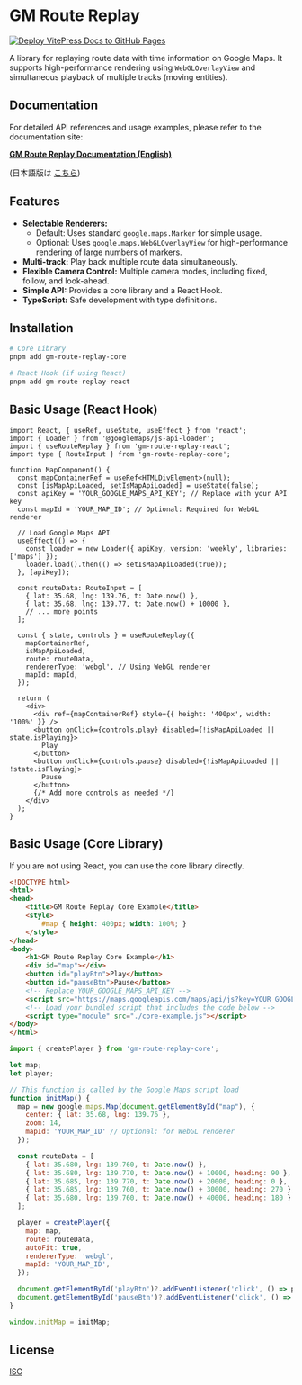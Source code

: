 # GM Route Replay

[![Deploy VitePress Docs to GitHub Pages](https://github.com/skyt-a/gm-route-replay/actions/workflows/deploy-docs.yml/badge.svg)](https://github.com/skyt-a/gm-route-replay/actions/workflows/deploy-docs.yml)

A library for replaying route data with time information on Google Maps.
It supports high-performance rendering using `WebGLOverlayView` and simultaneous playback of multiple tracks (moving entities).

## Documentation

For detailed API references and usage examples, please refer to the documentation site:

**[GM Route Replay Documentation (English)](https://skyt-a.github.io/gm-route-replay/en/)**

(日本語版は [こちら](./README.ja.md))

## Features

*   **Selectable Renderers:**
    *   Default: Uses standard `google.maps.Marker` for simple usage.
    *   Optional: Uses `google.maps.WebGLOverlayView` for high-performance rendering of large numbers of markers.
*   **Multi-track:** Play back multiple route data simultaneously.
*   **Flexible Camera Control:** Multiple camera modes, including fixed, follow, and look-ahead.
*   **Simple API:** Provides a core library and a React Hook.
*   **TypeScript:** Safe development with type definitions.

## Installation

```bash
# Core Library
pnpm add gm-route-replay-core

# React Hook (if using React)
pnpm add gm-route-replay-react
```

## Basic Usage (React Hook)

```tsx
import React, { useRef, useState, useEffect } from 'react';
import { Loader } from '@googlemaps/js-api-loader';
import { useRouteReplay } from 'gm-route-replay-react';
import type { RouteInput } from 'gm-route-replay-core';

function MapComponent() {
  const mapContainerRef = useRef<HTMLDivElement>(null);
  const [isMapApiLoaded, setIsMapApiLoaded] = useState(false);
  const apiKey = 'YOUR_GOOGLE_MAPS_API_KEY'; // Replace with your API key
  const mapId = 'YOUR_MAP_ID'; // Optional: Required for WebGL renderer

  // Load Google Maps API
  useEffect(() => {
    const loader = new Loader({ apiKey, version: 'weekly', libraries: ['maps'] });
    loader.load().then(() => setIsMapApiLoaded(true));
  }, [apiKey]);

  const routeData: RouteInput = [
    { lat: 35.68, lng: 139.76, t: Date.now() },
    { lat: 35.68, lng: 139.77, t: Date.now() + 10000 },
    // ... more points
  ];

  const { state, controls } = useRouteReplay({
    mapContainerRef,
    isMapApiLoaded,
    route: routeData,
    rendererType: 'webgl', // Using WebGL renderer
    mapId: mapId,
  });

  return (
    <div>
      <div ref={mapContainerRef} style={{ height: '400px', width: '100%' }} />
      <button onClick={controls.play} disabled={!isMapApiLoaded || state.isPlaying}>
        Play
      </button>
      <button onClick={controls.pause} disabled={!isMapApiLoaded || !state.isPlaying}>
        Pause
      </button>
      {/* Add more controls as needed */}
    </div>
  );
}
```

## Basic Usage (Core Library)

If you are not using React, you can use the core library directly.

```html
<!DOCTYPE html>
<html>
<head>
    <title>GM Route Replay Core Example</title>
    <style>
        #map { height: 400px; width: 100%; }
    </style>
</head>
<body>
    <h1>GM Route Replay Core Example</h1>
    <div id="map"></div>
    <button id="playBtn">Play</button>
    <button id="pauseBtn">Pause</button>
    <!-- Replace YOUR_GOOGLE_MAPS_API_KEY -->
    <script src="https://maps.googleapis.com/maps/api/js?key=YOUR_GOOGLE_MAPS_API_KEY&callback=initMap&libraries=geometry&v=weekly" defer></script>
    <!-- Load your bundled script that includes the code below -->
    <script type="module" src="./core-example.js"></script> 
</body>
</html>
```

```javascript:core-example.js
import { createPlayer } from 'gm-route-replay-core';

let map;
let player;

// This function is called by the Google Maps script load
function initMap() {
  map = new google.maps.Map(document.getElementById("map"), {
    center: { lat: 35.68, lng: 139.76 },
    zoom: 14,
    mapId: 'YOUR_MAP_ID' // Optional: for WebGL renderer
  });

  const routeData = [
    { lat: 35.680, lng: 139.760, t: Date.now() },
    { lat: 35.680, lng: 139.770, t: Date.now() + 10000, heading: 90 },
    { lat: 35.685, lng: 139.770, t: Date.now() + 20000, heading: 0 },
    { lat: 35.685, lng: 139.760, t: Date.now() + 30000, heading: 270 },
    { lat: 35.680, lng: 139.760, t: Date.now() + 40000, heading: 180 },
  ];

  player = createPlayer({
    map: map,
    route: routeData,
    autoFit: true,
    rendererType: 'webgl', 
    mapId: 'YOUR_MAP_ID',
  });

  document.getElementById('playBtn')?.addEventListener('click', () => player?.play());
  document.getElementById('pauseBtn')?.addEventListener('click', () => player?.pause());
}

window.initMap = initMap;
```

## License

[ISC](./LICENSE)
